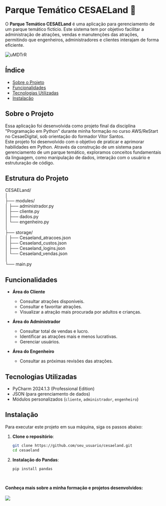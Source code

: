 # Parque Temático CESAELand 🎡

O **Parque Temático CESAELand** é uma aplicação para gerenciamento de um parque temático fictício. Este sistema tem por objetivo facilitar a administração de atrações, vendas e manutenções das atrações, permitindo que engenheiros, administradores e clientes interajam de forma eficiente.

![uMDTrR](https://github.com/user-attachments/assets/29920be9-dd41-4e34-829e-969c1fbc0132)

## Índice

- [Sobre o Projeto](#sobre-o-projeto)
- [Funcionalidades](#funcionalidades)
- [Tecnologias Utilizadas](#tecnologias-utilizadas)
- [Instalação](#instalação)

## Sobre o Projeto

Essa aplicação foi desenvolvida como projeto final da disciplina "Programação em Python" durante minha formação no curso AWS/ReStart no CesaeDigital, sob orientação do formador Vitor Santos.<br> 
Este projeto foi desenvolvido com o objetivo de praticar e aprimorar habilidades em Python. Através da construção de um sistema para gerenciamento de um parque temático, exploramos conceitos fundamentais da linguagem, como manipulação de dados, interação com o usuário e estruturação de código. 

## Estrutura do Projeto
CESAELand/<br> 
│<br> 
├── modules/<br> 
│   ├── administrador.py<br> 
│   ├── cliente.py<br> 
│   ├── dados.py<br> 
│   └── engenheiro.py<br> 
│<br> 
├── storage/<br> 
│   ├── Cesaeland_atracoes.json<br> 
│   ├── Cesaeland_custos.json<br> 
│   ├── Cesaeland_logins.json<br> 
│   └── Cesaeland_vendas.json<br> 
│<br> 
└── main.py<br> 

## Funcionalidades

- **Área do Cliente**
  - Consultar atrações disponíveis.
  - Consultar e favoritar atrações.
  - Visualizar a atração mais procurada por adultos e crianças.

- **Área do Administrador**
  - Consultar total de vendas e lucro.
  - Identificar as atrações mais e menos lucrativas.
  - Gerenciar usuários.

- **Área do Engenheiro**
  - Consultar as próximas revisões das atrações.

## Tecnologias Utilizadas

- PyCharm 2024.1.3 (Professional Edition)
- JSON (para gerenciamento de dados)
- Módulos personalizados (`cliente`, `administrador`, `engenheiro`)

## Instalação

Para executar este projeto em sua máquina, siga os passos abaixo:

1. **Clone o repositório**:

   ```bash
   git clone https://github.com/seu_usuario/cesaeland.git
   cd cesaeland

2. **Instalação do Pandas**:
   
    ```bash
    pip install pandas
  
##
<b>Conheça mais sobre a minha formação e projetos desenvolvidos:<b><br>
<br>
<a href="https://www.linkedin.com/in/avany-souza-577457259" target="_blank"><img src="https://img.shields.io/badge/-LinkedIn-%230077B5?style=for-the-badge&logo=linkedin&logoColor=white">
  </a> 

